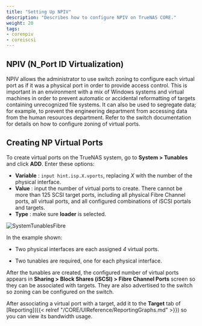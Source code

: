 ```yaml
---
title: "Setting Up NPIV"
description: "Describes how to configure NPIV on TrueNAS CORE."
weight: 20
tags:
- corenpiv
- coreiscsi
---
```


## NPIV (N_Port ID Virtualization)

NPIV allows the administrator to use switch zoning to configure each virtual port as if it was a physical port in order to provide access control.
This is important in an environment with a mix of Windows systems and virtual machines in order to prevent automatic or accidental reformatting of targets containing unrecognized file systems.
It can also be used to segregate data; for example, to prevent the engineering department from accessing data from the human resources department.
Refer to the switch documentation for details on how to configure zoning of virtual ports.

## Creating NP Virtual Ports

To create virtual ports on the TrueNAS system, go to **System > Tunables** and click **ADD**.
Enter these options:

* **Variable** : `input hint.isp.X.vports`, replacing *X* with the number of the physical interface.
* **Value** : input the number of virtual ports to create. There cannot be more than 125 SCSI target ports, including all physical Fibre Channel ports, all virtual ports, and all configured combinations of iSCSI portals and targets.
* **Type** : make sure **loader** is selected.

![SystemTunablesFibre](/images/CORE/System/SystemTunablesFibre.png "Virtual Ports for Fibre Channel")

In the example shown:

* Two physical interfaces are each assigned *4* virtual ports.

* Two tunables are required, one for each physical interface.

After the tunables are created, the configured number of virtual ports appears in **Sharing > Block Shares (iSCSI) > Fibre Channel Ports** screen so they can be associated with targets.
They are also advertised to the switch so zoning can be configured on the switch.

After associating a virtual port with a target, add it to the **Target** tab of [Reporting]({{< relref "/CORE/UIReference/ReportingGraphs.md" >}}) so you can view its bandwidth usage.

